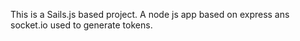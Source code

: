 This is a Sails.js based project. A node js app based on express ans socket.io used to generate tokens.
